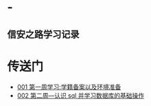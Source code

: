 # -
信安之路学习记录
-----------------------------
# 传送门 <br>
  * [001 第一周学习:学籍备案以及环境准备](https://github.com/lauwarrior/My-learning-record/blob/master/001%20%E7%AC%AC%E2%BC%80%E5%91%A8%E2%80%94%E5%AD%A6%E7%B1%8D%E5%A4%87%E6%A1%88%E4%BB%A5%E5%8F%8A%E7%8E%AF%E5%A2%83%E5%87%86%E5%A4%87%E2%80%94Dave_007%E2%80%94Dave_007.md)
 * [002 第二周—认识 sql 并学习数据库的基础操作](https://github.com/lauwarrior/My-learning-record/blob/master/002%20%E7%AC%AC%E4%BA%8C%E5%91%A8%E2%80%94%E8%AE%A4%E8%AF%86%20sql%20%E5%B9%B6%E5%AD%A6%E4%B9%A0%E6%95%B0%E6%8D%AE%E5%BA%93%E7%9A%84%E5%9F%BA%E7%A1%80%E6%93%8D%E4%BD%9C%E2%80%94Dave_007%E2%80%94848.md)
